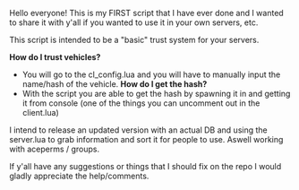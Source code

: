 Hello everyone! This is my FIRST script that I have ever done and I wanted to share it with y'all if you wanted to use it in your own servers, etc.

This script is intended to be a "basic" trust system for your servers.

**How do I trust vehicles?**
- You will go to the cl_config.lua and you will have to manually input the name/hash of the vehicle.
**How do I get the hash?**
- With the script you are able to get the hash by spawning it in and getting it from console (one of the things you can uncomment out in the client.lua)

I intend to release an updated version with an actual DB and using the server.lua to grab information and sort it for people to use. Aswell working with aceperms / groups.

If y'all have any suggestions or things that I should fix on the repo I would gladly appreciate the help/comments.
